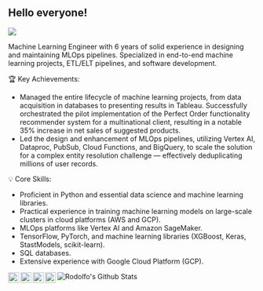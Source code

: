 ## Hello everyone!

![](https://komarev.com/ghpvc/?username=rodolfojt&color=lightgray)

Machine Learning Engineer with 6 years of solid experience in designing and maintaining MLOps pipelines. Specialized in end-to-end machine learning projects, ETL/ELT pipelines, and software development.

🏆 Key Achievements:

- Managed the entire lifecycle of machine learning projects, from data acquisition in databases to presenting results in Tableau. Successfully orchestrated the pilot implementation of the Perfect Order functionality recommender system for a multinational client, resulting in a notable 35% increase in net sales of suggested products.
- Led the design and enhancement of MLOps pipelines, utilizing Vertex AI, Dataproc, PubSub, Cloud Functions, and BigQuery, to scale the solution for a complex entity resolution challenge — effectively deduplicating millions of user records.

💡 Core Skills:

- Proficient in Python and essential data science and machine learning libraries.
- Practical experience in training machine learning models on large-scale clusters in cloud platforms (AWS and GCP).
- MLOps platforms like Vertex AI and Amazon SageMaker.
- TensorFlow, PyTorch, and machine learning libraries (XGBoost, Keras, StastModels, scikit-learn).
- SQL databases.
- Extensive experience with Google Cloud Platform (GCP).


<a href="https://linkedin.com/in/rodolfojt">
  <img align="left" alt="Rodolfo's Linkdein" width="22px" src="https://cdn.jsdelivr.net/npm/simple-icons@v3/icons/linkedin.svg" />
</a>
<a href="http://rodolfojt.github.io/">
  <img align="left" alt="Rodolfo's Github" width="22px" src="https://cdn.jsdelivr.net/npm/simple-icons@v3/icons/github.svg" />
</a>
<a href="https://t.me/rodolfojt">
  <img align="left" alt="Rodolfo's Telegram" width="22px" src="https://cdn.jsdelivr.net/npm/simple-icons@v3/icons/telegram.svg" />
</a>
<a href="mailto:rodolfojeronimoteles@gmail.com">
  <img align="left" alt="Rodolfo's Gmail" width="22px" src="https://cdn.jsdelivr.net/npm/simple-icons@3.12.1/icons/gmail.svg" />
</a>

![Rodolfo's Github Stats](https://github-readme-stats.vercel.app/api?username=rodolfojt&count_private=true&show_icons=true&theme=algolia)

